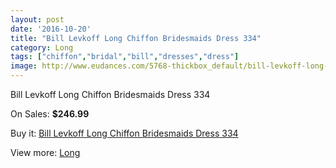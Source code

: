 ```yaml
---
layout: post
date: '2016-10-20'
title: "Bill Levkoff Long Chiffon Bridesmaids Dress 334"
category: Long
tags: ["chiffon","bridal","bill","dresses","dress"]
image: http://www.eudances.com/5768-thickbox_default/bill-levkoff-long-chiffon-bridesmaids-dress-334.jpg
---
```

Bill Levkoff Long Chiffon Bridesmaids Dress 334

On Sales: **$246.99**
<a href="https://www.eudances.com/en/long/2013-bill-levkoff-long-chiffon-bridesmaids-dress-334.html"><amp-img layout="responsive" width="600" height="600" src="//www.eudances.com/5768-thickbox_default/bill-levkoff-long-chiffon-bridesmaids-dress-334.jpg" alt="Bill Levkoff Long Chiffon Bridesmaids Dress 334 0" /></a>

Buy it: [Bill Levkoff Long Chiffon Bridesmaids Dress 334](https://www.eudances.com/en/long/2013-bill-levkoff-long-chiffon-bridesmaids-dress-334.html "Bill Levkoff Long Chiffon Bridesmaids Dress 334")

View more: [Long](https://www.eudances.com/en/21-long "Long")